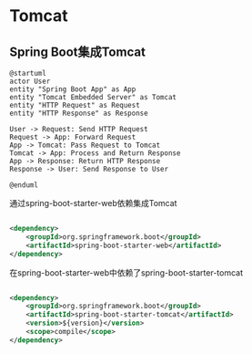 # Tomcat

## Spring Boot集成Tomcat

```plantuml
@startuml
actor User
entity "Spring Boot App" as App
entity "Tomcat Embedded Server" as Tomcat
entity "HTTP Request" as Request
entity "HTTP Response" as Response

User -> Request: Send HTTP Request
Request -> App: Forward Request
App -> Tomcat: Pass Request to Tomcat
Tomcat -> App: Process and Return Response
App -> Response: Return HTTP Response
Response -> User: Send Response to User

@enduml

```

通过spring-boot-starter-web依赖集成Tomcat

```xml

<dependency>
    <groupId>org.springframework.boot</groupId>
    <artifactId>spring-boot-starter-web</artifactId>
</dependency>
```

在spring-boot-starter-web中依赖了spring-boot-starter-tomcat

```xml

<dependency>
    <groupId>org.springframework.boot</groupId>
    <artifactId>spring-boot-starter-tomcat</artifactId>
    <version>${version}</version>
    <scope>compile</scope>
</dependency>
```

